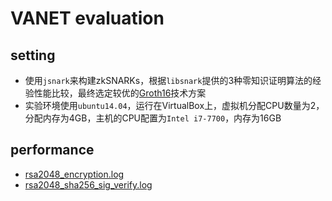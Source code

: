# VANET evaluation

## setting

- 使用`jsnark`来构建zkSNARKs，根据`libsnark`提供的3种零知识证明算法的经验性能比较，最终选定较优的[Groth16](https://github.com/akosba/libsnark/tree/master/libsnark/zk_proof_systems/ppzksnark)技术方案
- 实验环境使用`ubuntu14.04`，运行在VirtualBox上，虚拟机分配CPU数量为2，分配内存为4GB，主机的CPU配置为`Intel i7-7700`，内存为16GB

## performance

- [rsa2048_encryption.log](./rsa2048_encryption.log)
- [rsa2048_sha256_sig_verify.log](./rsa2048_sha256_sig_verify.log)

